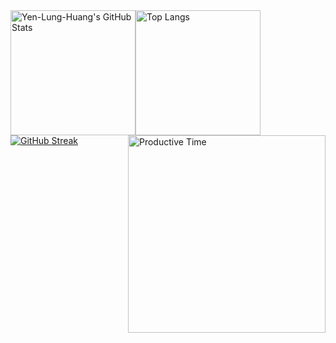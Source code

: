 <div style="display: flex; align-items: center;">
  <img src="https://github-readme-stats.vercel.app/api?username=Yen-Lung-Huang&show_icons=true&theme=radical&include_all_commits=true&rank_icon=github" alt="Yen-Lung-Huang's GitHub Stats" style="height: 200px;" />
  <a href="https://github-readme-stats.vercel.app/api/top-langs/?username=Yen-Lung-Huang&layout=compact&theme=ambient_gradient&langs_count=8">
    <img src="https://github-readme-stats.vercel.app/api/top-langs/?username=Yen-Lung-Huang&layout=compact&theme=ambient_gradient&langs_count=8" alt="Top Langs" style="height: 200px;" />
  </a>
</div>

<div style="display: flex; justify-content: space-between;">
  <a href="https://git.io/streak-stats">
    <img src="https://github-readme-streak-stats.herokuapp.com?user=Yen-Lung-Huang&theme=dark&card_width=478&card_height=186" alt="GitHub Streak" />
  </a>
  <img src="http://github-profile-summary-cards.vercel.app/api/cards/productive-time?username=Yen-Lung-Huang&theme=default&utcOffset=8" alt="Productive Time" style="width: 316px;" />
</div>
